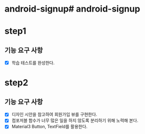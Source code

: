 # android-signup# android-signup
# step1
## 기능 요구 사항
- [x] 학습 테스트를 완성한다.

# step2
## 기능 요구 사항
- [x] 디자인 시안을 참고하여 회원가입 뷰를 구현한다.
- [x] 컴포저블 함수가 너무 많은 일을 하지 않도록 분리하기 위해 노력해 본다.
- [x] Material3 Button, TextField를 활용한다.